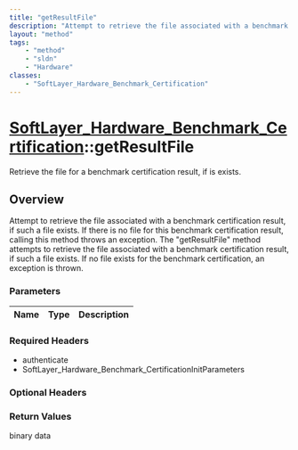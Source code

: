 ```yaml
---
title: "getResultFile"
description: "Attempt to retrieve the file associated with a benchmark certification result, if such a file exists.  If there is no fi... "
layout: "method"
tags:
    - "method"
    - "sldn"
    - "Hardware"
classes:
    - "SoftLayer_Hardware_Benchmark_Certification"
---
```

# [SoftLayer_Hardware_Benchmark_Certification](/reference/services/SoftLayer_Hardware_Benchmark_Certification)::getResultFile

Retrieve the file for a benchmark certification result, if is exists.


## Overview 
Attempt to retrieve the file associated with a benchmark certification result, if such a file exists.  If there is no file for this benchmark certification result, calling this method throws an exception. The "getResultFile" method attempts to retrieve the file associated with a benchmark certification result, if such a file exists. If no file exists for the benchmark certification, an exception is thrown. 

### Parameters 
|Name | Type | Description |
| --- | --- | --- |


### Required Headers
* authenticate
* SoftLayer_Hardware_Benchmark_CertificationInitParameters

### Optional Headers

### Return Values
binary data

